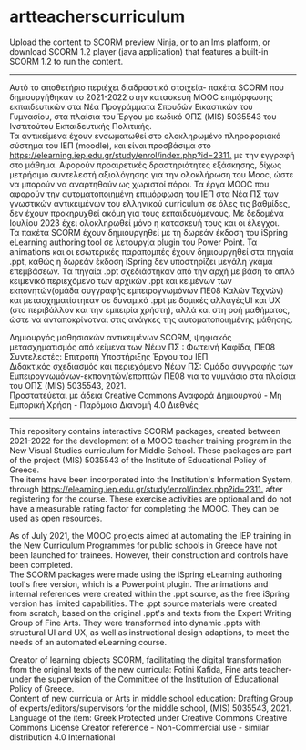 # artteacherscurriculum

Upload the content to SCORM preview Ninja, or to an lms platform, or download SCORM 1.2 player (java application) that features a built-in SCORM 1.2 to run the content.
***

Aυτό το αποθετήριο περιέχει διαδραστικά στοιχεία- πακέτα SCORM που δημιουργήθηκαν το 2021-2022 στην κατασκευή MOOC επιμόρφωσης εκπαιδευτικών στα Νέα Προγράμματα Σπουδών Εικαστικών του Γυμνασίου, στα πλαίσια του Έργου με κωδικό ΟΠΣ (MIS) 5035543 του Ινστιτούτου Εκπαιδευτικής Πολιτικής.      
Τα αντικείμενα έχουν ενσωματωθεί στο ολοκληρωμένο πληροφοριακό σύστημα του ΙΕΠ (moodle), και είναι προσβάσιμα στο <https://elearning.iep.edu.gr/study/enrol/index.php?id=2311.> με την εγγραφή στο μάθημα. Αφορούν προαιρετικές δραστηριότητες εξάσκησης, δίχως μετρήσιμο συντελεστή αξιολόγησης για την ολοκλήρωση του Mooc, ώστε να μπορούν να αναρτηθούν ως χωριστοί πόροι. 
Τα έργα MOOC που αφορούν την αυτοματοποιημένη επιμόρφωση του ΙΕΠ στα Νέα ΠΣ των γνωστικών αντικειμένων του ελληνικού curriculum σε όλες τις βαθμίδες, δεν έχουν προκηρυχθεί ακόμη για τους εκπαιδευόμενους. Με δεδομένα Ιουλίου 2023 έχει ολοκληρωθεί μόνο  η κατασκευή τους και οι έλεγχοι.   
Τα πακέτα SCORM έχουν δημιουργηθεί με τη δωρεάν έκδοση του iSpring eLearning authoring tool σε λετουργία plugin του Power Point. Τα animations και οι εσωτερικές παραπομπές έχουν δημιουργηθεί στα πηγαία .ppt, καθώς η δωρεάν έκδοση iSpring δεν υποστηρίζει μεγάλη γκάμα επεμβάσεων. Tα πηγαία .ppt σχεδιάστηκαν από την αρχή με βάση το απλό κειμενικό περιεχόμενο των αρχικών .ppt και κειμένων των εκπονητών(ομάδα συγγραφής εμπειρογνωμόνων ΠΕ08 Καλών Τεχνών) και μετασχηματίστηκαν σε δυναμικά .ppt με δομικές αλλαγέςUI και UX (στο περιβάλλον και την εμπειρία χρήστη), αλλά και στη ροή μαθήματος, ώστε να ανταποκρίνοτναι στις ανάγκες της αυτοματοποιημένης μάθησης.    


Δημιουργός μαθησιακών αντικειμένων SCORM, ψηφιακός μετασχηματισμός από κείμενα των Νέων ΠΣ : Φωτεινή Καφίδα, ΠΕ08  
Συντελεστές: Επιτροπή Υποστήριξης Έργου του ΙΕΠ  
Διδακτικός σχεδιασμός και περιεχόμενο Νέων ΠΣ: Ομάδα συγγραφής των Εμπειρογνωμόνων-εκπονητών/εποπτών ΠΕ08 για το γυμνάσιο στα πλαίσια του ΟΠΣ (MIS) 5035543, 2021.  
Προστατεύεται με άδεια Creative Commons Αναφορά Δημιουργού - Μη Εμπορική Χρήση - Παρόμοια Διανομή 4.0 Διεθνές

____

This repository contains interactive  SCORM packages, created between  2021-2022 for the development  of a MOOC teacher training program in the New Visual Studies curriculum for Middle School. These packages are part of the project (MIS) 5035543 of the Institute of Educational Policy of Greece.   
The items have been incorporated into the  Institution's Information System, through  <https://elearning.iep.edu.gr/study/enrol/index.php?id=2311.> after registering for the course.  These exercise activities are optional and do not have a measurable rating factor for completing the MOOC. They can be used as open resources.  


As of July 2021, the MOOC projects aimed at automating the IEP training in the New Curriculum Programmes for public schools in Greece have not been launched for trainees. However, their construction and controls have been completed.  
The SCORM packages were made using the iSpring eLearning authoring tool's free version, which is a Powerpoint plugin. The animations and internal references were created within the .ppt source, as the free iSpring version has limited capabilities. The .ppt source materials were created from scratch, based on the original .ppt's and texts from the Expert Writing Group of Fine Arts. They were transformed into dynamic .ppts with structural UI and UX, as well as instructional design adaptions, to meet the needs of an automated eLearning course.   


Creator of learning objects SCORM, facilitating the digital transformation from the original texts of the new curricula: Fotini Kafida, Fine arts teacher-
under the supervision of the Committee of the Institution of Educational Policy of Greece.  
Content of new curricula or Arts in middle school education: Drafting Group of experts/editors/supervisors for the middle school, (MIS) 5035543, 2021.
Language of the item: Greek
Protected under Creative Commons Creative Commons License Creator reference - Non-Commercial use - similar distribution 4.0 International  




